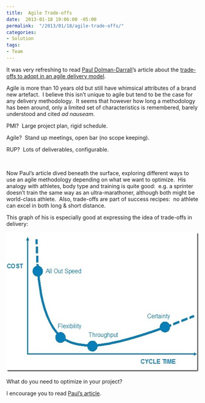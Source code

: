 ```yaml
---
title:  Agile Trade-offs
date:  2013-01-18 19:06:00 -05:00
permalink:  "/2013/01/18/agile-trade-offs/"
categories:
- Solution
tags:
- Team
---
```

<p>It was very refreshing to read <a href="http://www.infoq.com/author/Paul-Dolman%7EDarrall">Paul Dolman-Darrall</a>’s article about the <a href="http://www.infoq.com/articles/tradeoff_certainty">trade-offs to adopt in an agile delivery model</a>.</p>  <p>Agile is more than 10 years old but still have whimsical attributes of a brand new artefact.&#160; I believe this isn’t unique to agile but tend to be the case for any delivery methodology.&#160; It seems that however how long a methodology has been around, only a limited set of characteristics is remembered, barely understood and cited <em>ad nauseam</em>.</p>  <p>PMI?&#160; Large project plan, rigid schedule.</p>  <p>Agile?&#160; Stand up meetings, open bar (no scope keeping).</p>  <p>RUP?&#160; Lots of deliverables, configurable.</p>  <p>&#160;</p>  <p>Now Paul’s article dived beneath the surface, exploring different ways to use an agile methodology depending on what we want to optimize.&#160; His analogy with athletes, body type and training is quite good:&#160; e.g. a sprinter doesn’t train the same way as an ultra-marathoner, although both might be world-class athlete.&#160; Also, trade-offs are part of success recipes:&#160; no athlete can excel in both long &amp; short distance.</p>  <p>This graph of his is especially good at expressing the idea of trade-offs in delivery:</p>  <p><a href="assets/2013/1/agile-trade-offs/6fig1.jpg"><img style="background-image:none;border-bottom:0;border-left:0;padding-left:0;padding-right:0;display:inline;border-top:0;border-right:0;padding-top:0;" title="6fig1" border="0" alt="6fig1" src="assets/2013/1/agile-trade-offs/6fig1_thumb.jpg" width="529" height="365" /></a></p>  <p>What do you need to optimize in your project?</p>  <p>I encourage you to read <a href="http://www.infoq.com/articles/tradeoff_certainty">Paul’s article</a>.</p>